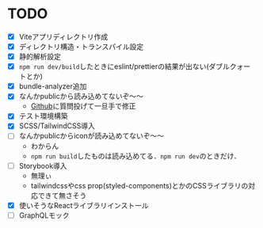 # TODO
- [x] Viteアプリディレクトリ作成
- [x] ディレクトリ構造・トランスパイル設定
- [x] 静的解析設定
- [x] `npm run dev/build`したときにeslint/prettierの結果が出ない(ダブルクォートとか)
- [x] bundle-analyzer追加
- [x] なんかpublicから読み込めてないぞ～～
    - [Github](https://github.com/vitejs/vite/discussions/10070)に質問投げて一旦手で修正
- [x] テスト環境構築
- [x] SCSS/TailwindCSS導入
- [ ] なんかpublicからiconが読み込めてないぞ～～
    - わからん
    - `npm run build`したものは読み込めてる．`npm run dev`のときだけ．
- [ ] Storybook導入
    - 無理ぃ
    - tailwindcssやcss prop(styled-components)とかのCSSライブラリの対応できて無さそう
- [x] 使いそうなReactライブラリインストール
- [ ] GraphQLモック
